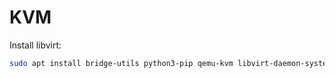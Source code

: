# KVM

Install libvirt:
```bash
sudo apt install bridge-utils python3-pip qemu-kvm libvirt-daemon-system libguestfs-tools python3-libvirt genisoimage virtinst
```

